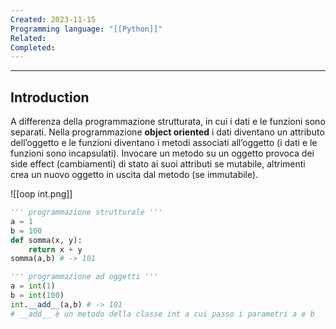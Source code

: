```yaml
---
Created: 2023-11-15
Programming language: "[[Python]]"
Related: 
Completed:
---
```

---
## Introduction
A differenza della programmazione strutturata, in cui i dati e le funzioni sono separati. Nella programmazione **object oriented** i dati diventano un attributo dell’oggetto e le funzioni diventano i metodi associati all’oggetto (i dati e le funzioni sono incapsulati). Invocare un metodo su un oggetto provoca dei side effect (cambiamenti) di stato ai suoi attributi se mutabile, altrimenti crea un nuovo oggetto in uscita dal metodo (se immutabile).

![[oop int.png]]
```python
''' programmazione strutturale '''
a = 1
b = 100
def somma(x, y):
	return x + y
somma(a,b) # -> 101

''' programmazione ad oggetti '''
a = int(1)
b = int(100)
int.__add__(a,b) # -> 101
# __add__ è un metodo della classe int a cui passo i parametri a e b
```

